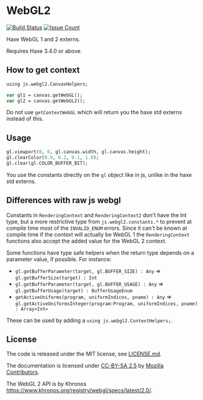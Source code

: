 # WebGL2

[![Build Status](https://travis-ci.org/ibilon/webgl2.svg?branch=master)](https://travis-ci.org/ibilon/webgl2)
[![Issue Count](https://codeclimate.com/github/ibilon/webgl2/badges/issue_count.svg)](https://codeclimate.com/github/ibilon/webgl2)

Haxe WebGL 1 and 2 externs.

Requires Haxe 3.4.0 or above.

## How to get context

```haxe
using js.webgl2.CanvasHelpers;

var gl1 = canvas.getWebGL();
var gl2 = canvas.getWebGL2();
```

Do not use `getContextWebGL` which will return you the haxe std externs instead of this.

## Usage

```haxe
gl.viewport(0, 0, gl.canvas.width, gl.canvas.height);
gl.clearColor(0.9, 0.2, 0.1, 1.0);
gl.clear(gl.COLOR_BUFFER_BIT);
```

You use the constants directly on the `gl` object like in js, unlike in the haxe std externs.

## Differences with raw js webgl

Constants in `RenderingContext` and `RenderingContext2` don't have the Int type, but a more restrictive type from `js.webgl2.constants.*` to prevent at compile time most of the `INVALID_ENUM` errors. Since it can't be known at compile time if the context will actually be WebGL 1 the `RenderingContext` functions also accept the added value for the WebGL 2 context.

Some functions have type safe helpers when the return type depends on a parameter value, if possible. For instance:
* `gl.getBufferParameter(target, gl.BUFFER_SIZE) : Any` => `gl.getBufferSize(target) : Int`
* `gl.getBufferParameter(target, gl.BUFFER_USAGE) : Any` => `gl.getBufferUsage(target) : BufferUsageEnum`
* `getActiveUniforms(program, uniformIndices, pname) : Any` => `gl.getActiveUniformsInteger(program:Program, uniformIndices, pname) : Array<Int>`

These can be used by adding a `using js.webgl2.ContextHelpers;`.

## License

The code is released under the MIT license, see [LICENSE.md](LICENSE.md).

The documentation is licensed under [CC-BY-SA 2.5](https://creativecommons.org/licenses/by-sa/2.5/) by [Mozilla Contributors](https://developer.mozilla.org/en-US/docs/Web/API/WebGL_API).

The WebGL 2 API is by Khronos <https://www.khronos.org/registry/webgl/specs/latest/2.0/>.

